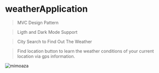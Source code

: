 # weatherApplication

> MVC Design Pattern
 
> Ligth and Dark Mode Support
 
> City Search to Find Out The Weather
 
> Find location button to learn the weather conditions of your current location via gps information.

![mimoaza](https://user-images.githubusercontent.com/49749125/136405740-d7ba46f1-dab6-4f0a-9832-b5a9cb058acb.png)

